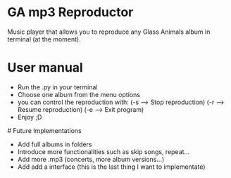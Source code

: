 # GA mp3 Reproductor
Music player that allows you to reproduce any Glass Animals album in terminal (at the moment).
# User manual
<ul>
  <li>Run the .py in your terminal </li>
  <li>Choose one album from the menu options</li>
  <li>you can control the reproduction with: (-s --> Stop reproduction) (-r --> Resume reproduction) (-e --> Exit program)</li>
  <li>Enjoy ;D</li>
</ul>
# Future Implementations
<ul>
  <li>Add full albums in folders</li>
  <li>Introduce more functionalities such as skip songs, repeat...</li>
   <li>Add more .mp3 (concerts, more album versions...)</li>
  <li>Add add a interface (this is the last thing I want to implementate)</li>
</ul>

